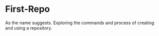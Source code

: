 # First-Repo
As the name suggests.  Exploring the commands and process of creating and using a repository.
